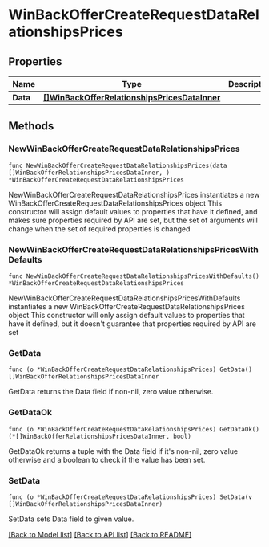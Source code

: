 # WinBackOfferCreateRequestDataRelationshipsPrices

## Properties

Name | Type | Description | Notes
------------ | ------------- | ------------- | -------------
**Data** | [**[]WinBackOfferRelationshipsPricesDataInner**](WinBackOfferRelationshipsPricesDataInner.md) |  | 

## Methods

### NewWinBackOfferCreateRequestDataRelationshipsPrices

`func NewWinBackOfferCreateRequestDataRelationshipsPrices(data []WinBackOfferRelationshipsPricesDataInner, ) *WinBackOfferCreateRequestDataRelationshipsPrices`

NewWinBackOfferCreateRequestDataRelationshipsPrices instantiates a new WinBackOfferCreateRequestDataRelationshipsPrices object
This constructor will assign default values to properties that have it defined,
and makes sure properties required by API are set, but the set of arguments
will change when the set of required properties is changed

### NewWinBackOfferCreateRequestDataRelationshipsPricesWithDefaults

`func NewWinBackOfferCreateRequestDataRelationshipsPricesWithDefaults() *WinBackOfferCreateRequestDataRelationshipsPrices`

NewWinBackOfferCreateRequestDataRelationshipsPricesWithDefaults instantiates a new WinBackOfferCreateRequestDataRelationshipsPrices object
This constructor will only assign default values to properties that have it defined,
but it doesn't guarantee that properties required by API are set

### GetData

`func (o *WinBackOfferCreateRequestDataRelationshipsPrices) GetData() []WinBackOfferRelationshipsPricesDataInner`

GetData returns the Data field if non-nil, zero value otherwise.

### GetDataOk

`func (o *WinBackOfferCreateRequestDataRelationshipsPrices) GetDataOk() (*[]WinBackOfferRelationshipsPricesDataInner, bool)`

GetDataOk returns a tuple with the Data field if it's non-nil, zero value otherwise
and a boolean to check if the value has been set.

### SetData

`func (o *WinBackOfferCreateRequestDataRelationshipsPrices) SetData(v []WinBackOfferRelationshipsPricesDataInner)`

SetData sets Data field to given value.



[[Back to Model list]](../README.md#documentation-for-models) [[Back to API list]](../README.md#documentation-for-api-endpoints) [[Back to README]](../README.md)


